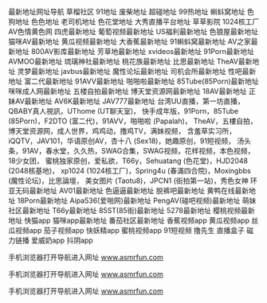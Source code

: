 最新地址网址导航 草榴社区 91地址 废柴地址 超碰地址 99热地址 蝌蚪窝地址 色狗地址 色色地址 老司机地址 色花堂地址 大秀直播平台地址 草草影院 1024核工厂 AV色情黄色网 四虎最新地址 葡萄视频最新地址 US福利最新地址 色狼屋最新地址 猫咪AV最新地址 黄瓜视频最新地址 大香蕉最新地址 91蝌蚪窝最新地址 AV之家最新地址 800AV影库最新地址 芳草地最新地址 xvideos最新地址 91Porn最新地址 AVMOO最新地址 琉璃神社最新地址 桃花族最新地址 比思最新地址 TheAV最新地址 灵梦最新地址 javbus最新地址 魔性论坛最新地址 司机会所最新地址 性吧最新地址 富二代最新地址 91AVV最新地址 啪啪啦最新地址 85Tube(85Porn)最新地址 咪咪成人网最新地址 五楼自拍最新地址 博天堂资源网最新地址 18AV最新地址 正妹AV最新地址 AV6K最新地址 JAV777最新地址 台湾UU直播，第一坊直播，QBABY真人視訊，UThome (UT聊天室)， 快手成年版，91Porn，85Tube (85Porn)，F2DTO (富二代)，91AVV，啪啪啦 (Papalah)， TheAV，五樓自拍，博天堂资源网，成人世界，鸡鸡动，撸鸡TV，满妹视频， 含羞草实习所，iQQTV，JAV101，华语原创AV，杏十八 (Sex18)，她趣原创，91短视频， 汤头条，91AV，春水堂，久久热，SWAG合集，SWAG视频，花样视频，本色视频，18少女团， 蜜桃独家原创，爱私欲，T66y，Sehuatang (色花堂)，HJD2048 (2048核基地)， xp1024 (1024核工厂)，Spring4u (春滿四合院)，Moxingbbs (魔性论坛)，比思論壇， 美女图片 (Taotu8)，JPCN1 (街拍第一站)，秀色女神 环亚无码最新地址 AV01最新地址 色逼逼最新地址 脱裤吧最新地址 黄鸭在线最新地址 18Porn最新地址 Aipa536(爱啪网)最新地址 PengAV(碰吧视频)最新地址 萌妹社区最新地址 T66y最新地址 85ST(85街)最新地址 5278最新地址 樱桃视频最新地址 快猫app 猫咪app最新地址 番茄社区最新地址 香蕉视频app 黄瓜视频app 丝瓜视频app 茄子视频app 快妖精app 蜜桃视频app 91短视频 撸先生 直播盒子 磁力链播 爱威奶app 抖阴app

手机浏览器打开导航进入网址 www.asmrfun.com

手机浏览器打开导航进入网址 www.asmrfun.com

手机浏览器打开导航进入网址 www.asmrfun.com
